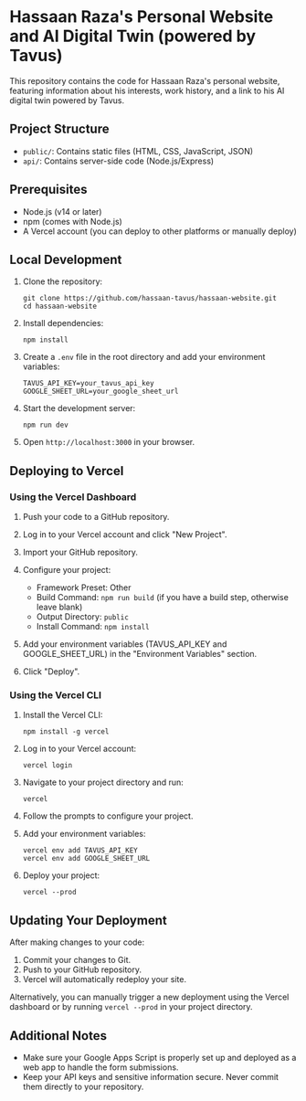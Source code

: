 # Hassaan Raza's Personal Website and AI Digital Twin (powered by Tavus)

This repository contains the code for Hassaan Raza's personal website, featuring information about his interests, work history, and a link to his AI digital twin powered by Tavus.

## Project Structure

- `public/`: Contains static files (HTML, CSS, JavaScript, JSON)
- `api/`: Contains server-side code (Node.js/Express)

## Prerequisites

- Node.js (v14 or later)
- npm (comes with Node.js)
- A Vercel account (you can deploy to other platforms or manually deploy)

## Local Development

1. Clone the repository:
   ```
   git clone https://github.com/hassaan-tavus/hassaan-website.git
   cd hassaan-website
   ```

2. Install dependencies:
   ```
   npm install
   ```

3. Create a `.env` file in the root directory and add your environment variables:
   ```
   TAVUS_API_KEY=your_tavus_api_key
   GOOGLE_SHEET_URL=your_google_sheet_url
   ```

4. Start the development server:
   ```
   npm run dev
   ```

5. Open `http://localhost:3000` in your browser.

## Deploying to Vercel

### Using the Vercel Dashboard

1. Push your code to a GitHub repository.

2. Log in to your Vercel account and click "New Project".

3. Import your GitHub repository.

4. Configure your project:
   - Framework Preset: Other
   - Build Command: `npm run build` (if you have a build step, otherwise leave blank)
   - Output Directory: `public`
   - Install Command: `npm install`

5. Add your environment variables (TAVUS_API_KEY and GOOGLE_SHEET_URL) in the "Environment Variables" section.

6. Click "Deploy".

### Using the Vercel CLI

1. Install the Vercel CLI:
   ```
   npm install -g vercel
   ```

2. Log in to your Vercel account:
   ```
   vercel login
   ```

3. Navigate to your project directory and run:
   ```
   vercel
   ```

4. Follow the prompts to configure your project.

5. Add your environment variables:
   ```
   vercel env add TAVUS_API_KEY
   vercel env add GOOGLE_SHEET_URL
   ```

6. Deploy your project:
   ```
   vercel --prod
   ```

## Updating Your Deployment

After making changes to your code:

1. Commit your changes to Git.
2. Push to your GitHub repository.
3. Vercel will automatically redeploy your site.

Alternatively, you can manually trigger a new deployment using the Vercel dashboard or by running `vercel --prod` in your project directory.

## Additional Notes

- Make sure your Google Apps Script is properly set up and deployed as a web app to handle the form submissions.
- Keep your API keys and sensitive information secure. Never commit them directly to your repository.
